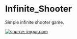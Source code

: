 # Infinite_Shooter

Simple infinite shooter game.

<a href="https://imgur.com/NLM0LWm"><img src="https://i.imgur.com/NLM0LWm.png" title="source: imgur.com" /></a>
